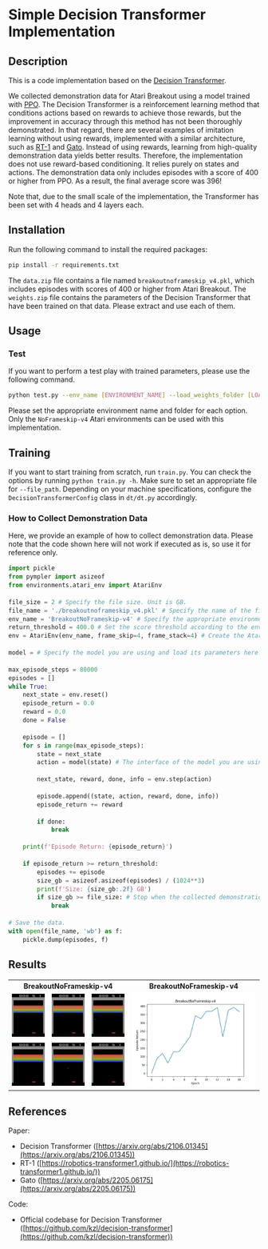 # Simple Decision Transformer Implementation

## Description
This is a code implementation based on the [Decision Transformer](https://arxiv.org/abs/2106.01345).

We collected demonstration data for Atari Breakout using a model trained with [PPO](https://github.com/kaijuhasuoka99/rl_learning/tree/main/atari/ppo).
The Decision Transformer is a reinforcement learning method that conditions actions based on rewards to achieve those rewards, but the improvement in accuracy through this method has not been thoroughly demonstrated.
In that regard, there are several examples of imitation learning without using rewards, implemented with a similar architecture, such as [RT-1](https://robotics-transformer1.github.io/) and [Gato](https://arxiv.org/abs/2205.06175).
Instead of using rewards, learning from high-quality demonstration data yields better results.
Therefore, the implementation does not use reward-based conditioning. It relies purely on states and actions.
The demonstration data only includes episodes with a score of 400 or higher from PPO. As a result, the final average score was 396!

Note that, due to the small scale of the implementation, the Transformer has been set with 4 heads and 4 layers each.

## Installation
Run the following command to install the required packages:
```bash
pip install -r requirements.txt
```
The `data.zip` file contains a file named `breakoutnoframeskip_v4.pkl`, which includes episodes with scores of 400 or higher from Atari Breakout.
The `weights.zip` file contains the parameters of the Decision Transformer that have been trained on that data. 
Please extract and use each of them.

## Usage
### Test
If you want to perform a test play with trained parameters, please use the following command.
```bash
python test.py --env_name [ENVIRONMENT_NAME] --load_weights_folder [LOAD_WEIGHTS_FOLDER]
```
Please set the appropriate environment name and folder for each option. Only the `NoFrameskip-v4` Atari environments can be used with this implementation.

## Training
If you want to start training from scratch, run `train.py`. You can check the options by running `python train.py -h`. Make sure to set an appropriate file for `--file_path`. Depending on your machine specifications, configure the `DecisionTransformerConfig` class in `dt/dt.py` accordingly.

### How to Collect Demonstration Data
Here, we provide an example of how to collect demonstration data. Please note that the code shown here will not work if executed as is, so use it for reference only.
```python
import pickle
from pympler import asizeof
from environments.atari_env import AtariEnv

file_size = 2 # Specify the file size. Unit is GB.
file_name = './breakoutnoframeskip_v4.pkl' # Specify the name of the file to save.
env_name = 'BreakoutNoFrameskip-v4' # Specify the appropriate environment name.
return_threshold = 400.0 # Set the score threshold according to the environment.
env = AtariEnv(env_name, frame_skip=4, frame_stack=4) # Create the Atari environment.

model = # Specify the model you are using and load its parameters here.

max_episode_steps = 80000
episodes = []
while True:
    next_state = env.reset()
    episode_return = 0.0
    reward = 0.0
    done = False

    episode = []
    for s in range(max_episode_steps):
        state = next_state
        action = model(state) # The interface of the model you are using may not be like this.

        next_state, reward, done, info = env.step(action)
        
        episode.append((state, action, reward, done, info))
        episode_return += reward

        if done:
            break

    print(f'Episode Return: {episode_return}')

    if episode_return >= return_threshold:
        episodes += episode
        size_gb = asizeof.asizeof(episodes) / (1024**3)
        print(f'Size: {size_gb:.2f} GB')
        if size_gb >= file_size: # Stop when the collected demonstration data exceeds the specified file size.
            break

# Save the data.
with open(file_name, 'wb') as f:
    pickle.dump(episodes, f)
```

## Results
<table>
    <tbody>
        <tr>
            <th colspan="3">BreakoutNoFrameskip-v4</th>
            <th>BreakoutNoFrameskip-v4</th>
        </tr>
        <tr>
            <td><img src="./gifs/breakoutnoframeskip_v4_0.gif"></td>
            <td><img src="./gifs/breakoutnoframeskip_v4_1.gif"></td>
            <td><img src="./gifs/breakoutnoframeskip_v4_2.gif"></td>
            <td rowspan="2"><img src="./plots/breakoutnoframeskip_v4.png"></td>
        </tr>
        <tr>
            <td><img src="./gifs/breakoutnoframeskip_v4_3.gif"></td>
            <td><img src="./gifs/breakoutnoframeskip_v4_4.gif"></td>
            <td><img src="./gifs/breakoutnoframeskip_v4_5.gif"></td>
        </tr>
    </tbody>
</table>

## References
Paper:
- Decision Transformer ([https://arxiv.org/abs/2106.01345](https://arxiv.org/abs/2106.01345))
- RT-1 ([https://robotics-transformer1.github.io/](https://robotics-transformer1.github.io/))
- Gato ([https://arxiv.org/abs/2205.06175](https://arxiv.org/abs/2205.06175))

Code:
- Official codebase for Decision Transformer ([https://github.com/kzl/decision-transformer](https://github.com/kzl/decision-transformer))

